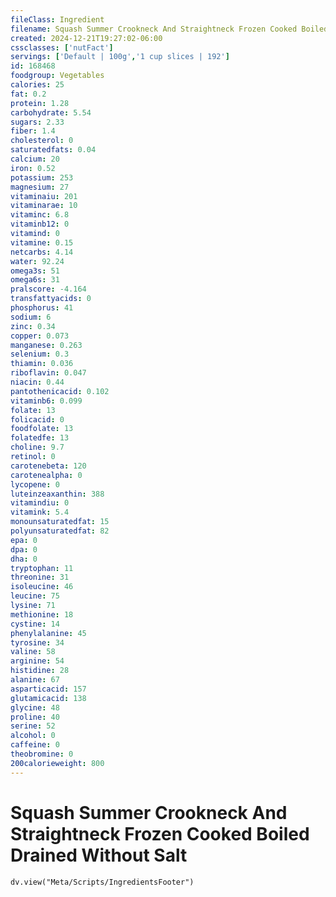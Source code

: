 ```yaml
---
fileClass: Ingredient
filename: Squash Summer Crookneck And Straightneck Frozen Cooked Boiled Drained Without Salt
created: 2024-12-21T19:27:02-06:00
cssclasses: ['nutFact']
servings: ['Default | 100g','1 cup slices | 192']
id: 168468
foodgroup: Vegetables
calories: 25
fat: 0.2
protein: 1.28
carbohydrate: 5.54
sugars: 2.33
fiber: 1.4
cholesterol: 0
saturatedfats: 0.04
calcium: 20
iron: 0.52
potassium: 253
magnesium: 27
vitaminaiu: 201
vitaminarae: 10
vitaminc: 6.8
vitaminb12: 0
vitamind: 0
vitamine: 0.15
netcarbs: 4.14
water: 92.24
omega3s: 51
omega6s: 31
pralscore: -4.164
transfattyacids: 0
phosphorus: 41
sodium: 6
zinc: 0.34
copper: 0.073
manganese: 0.263
selenium: 0.3
thiamin: 0.036
riboflavin: 0.047
niacin: 0.44
pantothenicacid: 0.102
vitaminb6: 0.099
folate: 13
folicacid: 0
foodfolate: 13
folatedfe: 13
choline: 9.7
retinol: 0
carotenebeta: 120
carotenealpha: 0
lycopene: 0
luteinzeaxanthin: 388
vitamindiu: 0
vitamink: 5.4
monounsaturatedfat: 15
polyunsaturatedfat: 82
epa: 0
dpa: 0
dha: 0
tryptophan: 11
threonine: 31
isoleucine: 46
leucine: 75
lysine: 71
methionine: 18
cystine: 14
phenylalanine: 45
tyrosine: 34
valine: 58
arginine: 54
histidine: 28
alanine: 67
asparticacid: 157
glutamicacid: 138
glycine: 48
proline: 40
serine: 52
alcohol: 0
caffeine: 0
theobromine: 0
200calorieweight: 800
---
```


# Squash Summer Crookneck And Straightneck Frozen Cooked Boiled Drained Without Salt

```dataviewjs
dv.view("Meta/Scripts/IngredientsFooter")
```